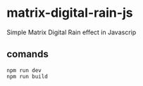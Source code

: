 # matrix-digital-rain-js
Simple Matrix Digital Rain effect in Javascrip

## comands
```
npm run dev
npm run build
```